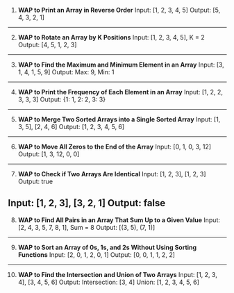 
1. **WAP to Print an Array in Reverse Order**
Input: [1, 2, 3, 4, 5]
Output: [5, 4, 3, 2, 1]
---
2. **WAP to Rotate an Array by K Positions**
Input: [1, 2, 3, 4, 5], K = 2
Output: [4, 5, 1, 2, 3]
---
3. **WAP to Find the Maximum and Minimum Element in an Array**
Input: [3, 1, 4, 1, 5, 9]
Output: Max: 9, Min: 1
---
4. **WAP to Print the Frequency of Each Element in an Array**
Input: [1, 2, 2, 3, 3, 3]
Output: {1: 1, 2: 2, 3: 3}
---
5. **WAP to Merge Two Sorted Arrays into a Single Sorted Array**
Input: [1, 3, 5], [2, 4, 6]
Output: [1, 2, 3, 4, 5, 6]
---
6. **WAP to Move All Zeros to the End of the Array**
Input: [0, 1, 0, 3, 12]
Output: [1, 3, 12, 0, 0]
---
7. **WAP to Check if Two Arrays Are Identical**
Input: [1, 2, 3], [1, 2, 3]
Output: true

Input: [1, 2, 3], [3, 2, 1]
Output: false
---
8. **WAP to Find All Pairs in an Array That Sum Up to a Given Value**
Input: [2, 4, 3, 5, 7, 8, 1], Sum = 8
Output: [(3, 5), (7, 1)]
---
9. **WAP to Sort an Array of 0s, 1s, and 2s Without Using Sorting Functions**
Input: [2, 0, 1, 2, 0, 1]
Output: [0, 0, 1, 1, 2, 2]
---
10. **WAP to Find the Intersection and Union of Two Arrays**
Input: [1, 2, 3, 4], [3, 4, 5, 6]
Output:
Intersection: [3, 4]
Union: [1, 2, 3, 4, 5, 6]
